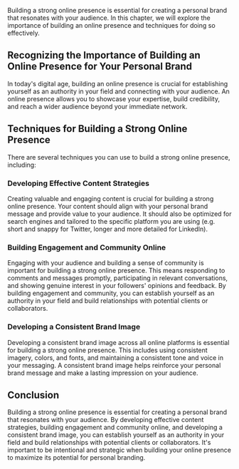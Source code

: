 
Building a strong online presence is essential for creating a personal brand that resonates with your audience. In this chapter, we will explore the importance of building an online presence and techniques for doing so effectively.

Recognizing the Importance of Building an Online Presence for Your Personal Brand
---------------------------------------------------------------------------------

In today's digital age, building an online presence is crucial for establishing yourself as an authority in your field and connecting with your audience. An online presence allows you to showcase your expertise, build credibility, and reach a wider audience beyond your immediate network.

Techniques for Building a Strong Online Presence
------------------------------------------------

There are several techniques you can use to build a strong online presence, including:

### Developing Effective Content Strategies

Creating valuable and engaging content is crucial for building a strong online presence. Your content should align with your personal brand message and provide value to your audience. It should also be optimized for search engines and tailored to the specific platform you are using (e.g. short and snappy for Twitter, longer and more detailed for LinkedIn).

### Building Engagement and Community Online

Engaging with your audience and building a sense of community is important for building a strong online presence. This means responding to comments and messages promptly, participating in relevant conversations, and showing genuine interest in your followers' opinions and feedback. By building engagement and community, you can establish yourself as an authority in your field and build relationships with potential clients or collaborators.

### Developing a Consistent Brand Image

Developing a consistent brand image across all online platforms is essential for building a strong online presence. This includes using consistent imagery, colors, and fonts, and maintaining a consistent tone and voice in your messaging. A consistent brand image helps reinforce your personal brand message and make a lasting impression on your audience.

Conclusion
----------

Building a strong online presence is essential for creating a personal brand that resonates with your audience. By developing effective content strategies, building engagement and community online, and developing a consistent brand image, you can establish yourself as an authority in your field and build relationships with potential clients or collaborators. It's important to be intentional and strategic when building your online presence to maximize its potential for personal branding.

